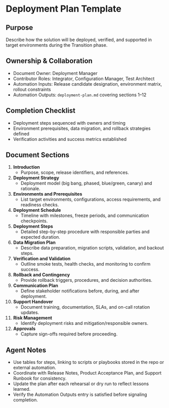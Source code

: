 # Deployment Plan Template

## Purpose

Describe how the solution will be deployed, verified, and supported in target environments during the Transition phase.

## Ownership & Collaboration

- Document Owner: Deployment Manager
- Contributor Roles: Integrator, Configuration Manager, Test Architect
- Automation Inputs: Release candidate designation, environment matrix, rollout constraints
- Automation Outputs: `deployment-plan.md` covering sections 1–12

## Completion Checklist

- Deployment steps sequenced with owners and timing
- Environment prerequisites, data migration, and rollback strategies defined
- Verification activities and success metrics established

## Document Sections

1. **Introduction**
   - Purpose, scope, release identifiers, and references.
2. **Deployment Strategy**
   - Deployment model (big bang, phased, blue/green, canary) and rationale.
3. **Environments and Prerequisites**
   - List target environments, configurations, access requirements, and readiness checks.
4. **Deployment Schedule**
   - Timeline with milestones, freeze periods, and communication checkpoints.
5. **Deployment Steps**
   - Detailed step-by-step procedure with responsible parties and expected duration.
6. **Data Migration Plan**
   - Describe data preparation, migration scripts, validation, and backout steps.
7. **Verification and Validation**
   - Outline smoke tests, health checks, and monitoring to confirm success.
8. **Rollback and Contingency**
   - Provide rollback triggers, procedures, and decision authorities.
9. **Communication Plan**
   - Define stakeholder notifications before, during, and after deployment.
10. **Support Handover**
    - Document training, documentation, SLAs, and on-call rotation updates.
11. **Risk Management**
    - Identify deployment risks and mitigation/responsible owners.
12. **Approvals**
    - Capture sign-offs required before proceeding.

## Agent Notes

- Use tables for steps, linking to scripts or playbooks stored in the repo or external automation.
- Coordinate with Release Notes, Product Acceptance Plan, and Support Runbook for consistency.
- Update the plan after each rehearsal or dry run to reflect lessons learned.
- Verify the Automation Outputs entry is satisfied before signaling completion.
